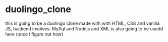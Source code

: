 # duolingo_clone
this is going to be a duolingo clone made with with HTML, CSS and vanilla JS, backend involves: MySql and Nodejs and XML is also going to be usedd here (once i figure out how)
